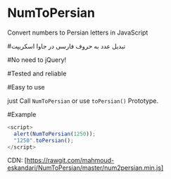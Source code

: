 # NumToPersian

Convert numbers to Persian letters in  JavaScript

#تبدیل عدد به حروف فارسی در جاوا اسکریپت

#No need to jQuery!

#Tested and reliable

#Easy to use

just Call `NumToPersian` or use `toPersian()` Prototype.

#Example

```javascript
<script>
  alert(NumToPersian(1250));
  "1250".toPersian();
</script>
```

CDN:
[https://rawgit.com/mahmoud-eskandari/NumToPersian/master/num2persian.min.js]
